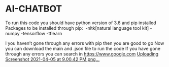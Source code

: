 # AI-CHATBOT
To run this code you should have python version of 3.6 and pip installed
Packages to be installed through pip:  -nltk[natural language tool kit]
-numpy
-tensorflow
-tflearn

I you haven’t gone through any errors with pip then you are good to go
Now you can download the main and .json file to run the code 
If you have gone through any errors you can search in https://www.google.com
[Uploading Screenshot 2021-04-05 at 9.00.42 PM.png…]()
